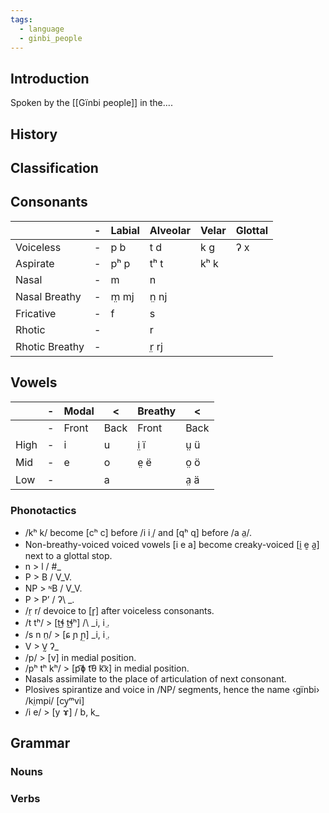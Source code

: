 ```yaml
---
tags:
  - language
  - ginbi_people
---
```

## Introduction
Spoken by the [[Gïnbi people]] in the....
## History

## Classification

## Consonants

|                | -   | Labial | Alveolar | Velar | Glottal |
| -------------- | --- | ------ | -------- | ----- | ------- |
| Voiceless      | -   | p b    | t d      | k g   | ʔ x     |
| Aspirate       | -   | pʰ p   | tʰ t     | kʰ k  |         |
| Nasal          | -   | m      | n        |       |         |
| Nasal Breathy  | -   | m̤ mj  | n̤ nj    |       |         |
| Fricative      | -   | f      | s        |       |         |
| Rhotic         | -   |        | r        |       |         |
| Rhotic Breathy | -   |        | r̤ rj    |       |         |

## Vowels

|      | -   | Modal | <    | Breathy | <    |
| ---- | --- | ----- | ---- | ------- | ---- |
|      | -   | Front | Back | Front   | Back |
| High | -   | i     | u    | i̤ ï    | ṳ ü |
| Mid  | -   | e     | o    | e̤ ë    | o̤ ö |
| Low  | -   |       | a    |         | a̤ ä |
### Phonotactics
- /kʰ k/ become \[cʰ c] before /i i ̤/ and \[qʰ q] before /a a̤/.
- Non-breathy-voiced voiced vowels \[i e a] become creaky-voiced \[ḭ ḛ a̰] next to a glottal stop.
- n > l / \#\_
- P > B / V\_V.
- NP > ᶰB / V\_V.
- P > Pʼ / ʔ\ _.
- /r̤ r/ devoice to \[r̥] after voiceless consonants.
- /t tʰ/ > \[t͜ɬ t͜ɬʰ] /\ _i, i ̤.
- /s n n̤/ > \[ɕ ɲ ɲ̤] \_i, i ̤.
- V > V̰ ʔ\_
- /p/ > \[v] in medial position.
- /pʰ tʰ kʰ/ > \[p͡ɸ t͡θ k͡x] in medial position.
- Nasals assimilate to the place of articulation of next consonant.
- Plosives spirantize and voice in /NP/ segments, hence the name ‹gïnbi› /ki̤mpi/ \[cy̤ᵐvi]
- /i e/ > \[y ɤ] / b, k\_
## Grammar
### Nouns
### Verbs


